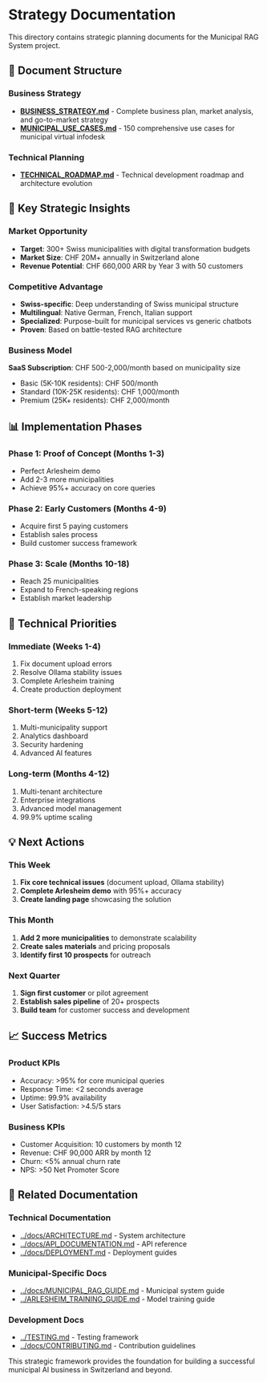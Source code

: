 # Strategy Documentation

This directory contains strategic planning documents for the Municipal RAG System project.

## 📁 **Document Structure**

### Business Strategy
- **[BUSINESS_STRATEGY.md](BUSINESS_STRATEGY.md)** - Complete business plan, market analysis, and go-to-market strategy
- **[MUNICIPAL_USE_CASES.md](MUNICIPAL_USE_CASES.md)** - 150 comprehensive use cases for municipal virtual infodesk

### Technical Planning  
- **[TECHNICAL_ROADMAP.md](TECHNICAL_ROADMAP.md)** - Technical development roadmap and architecture evolution

## 🎯 **Key Strategic Insights**

### Market Opportunity
- **Target**: 300+ Swiss municipalities with digital transformation budgets
- **Market Size**: CHF 20M+ annually in Switzerland alone
- **Revenue Potential**: CHF 660,000 ARR by Year 3 with 50 customers

### Competitive Advantage
- **Swiss-specific**: Deep understanding of Swiss municipal structure
- **Multilingual**: Native German, French, Italian support
- **Specialized**: Purpose-built for municipal services vs generic chatbots
- **Proven**: Based on battle-tested RAG architecture

### Business Model
**SaaS Subscription**: CHF 500-2,000/month based on municipality size
- Basic (5K-10K residents): CHF 500/month
- Standard (10K-25K residents): CHF 1,000/month  
- Premium (25K+ residents): CHF 2,000/month

## 📊 **Implementation Phases**

### Phase 1: Proof of Concept (Months 1-3)
- Perfect Arlesheim demo
- Add 2-3 more municipalities
- Achieve 95%+ accuracy on core queries

### Phase 2: Early Customers (Months 4-9)  
- Acquire first 5 paying customers
- Establish sales process
- Build customer success framework

### Phase 3: Scale (Months 10-18)
- Reach 25 municipalities
- Expand to French-speaking regions
- Establish market leadership

## 🔧 **Technical Priorities**

### Immediate (Weeks 1-4)
1. Fix document upload errors
2. Resolve Ollama stability issues
3. Complete Arlesheim training
4. Create production deployment

### Short-term (Weeks 5-12)
1. Multi-municipality support
2. Analytics dashboard
3. Security hardening
4. Advanced AI features

### Long-term (Months 4-12)
1. Multi-tenant architecture
2. Enterprise integrations
3. Advanced model management
4. 99.9% uptime scaling

## 💡 **Next Actions**

### This Week
1. **Fix core technical issues** (document upload, Ollama stability)
2. **Complete Arlesheim demo** with 95%+ accuracy
3. **Create landing page** showcasing the solution

### This Month
1. **Add 2 more municipalities** to demonstrate scalability
2. **Create sales materials** and pricing proposals
3. **Identify first 10 prospects** for outreach

### Next Quarter
1. **Sign first customer** or pilot agreement
2. **Establish sales pipeline** of 20+ prospects
3. **Build team** for customer success and development

## 📈 **Success Metrics**

### Product KPIs
- Accuracy: >95% for core municipal queries
- Response Time: <2 seconds average
- Uptime: 99.9% availability
- User Satisfaction: >4.5/5 stars

### Business KPIs
- Customer Acquisition: 10 customers by month 12
- Revenue: CHF 90,000 ARR by month 12
- Churn: <5% annual churn rate
- NPS: >50 Net Promoter Score

## 🔗 **Related Documentation**

### Technical Documentation
- [../docs/ARCHITECTURE.md](../docs/ARCHITECTURE.md) - System architecture
- [../docs/API_DOCUMENTATION.md](../docs/API_DOCUMENTATION.md) - API reference
- [../docs/DEPLOYMENT.md](../docs/DEPLOYMENT.md) - Deployment guides

### Municipal-Specific Docs
- [../docs/MUNICIPAL_RAG_GUIDE.md](../docs/MUNICIPAL_RAG_GUIDE.md) - Municipal system guide
- [../ARLESHEIM_TRAINING_GUIDE.md](../ARLESHEIM_TRAINING_GUIDE.md) - Model training guide

### Development Docs
- [../TESTING.md](../TESTING.md) - Testing framework
- [../docs/CONTRIBUTING.md](../docs/CONTRIBUTING.md) - Contribution guidelines

This strategic framework provides the foundation for building a successful municipal AI business in Switzerland and beyond.
